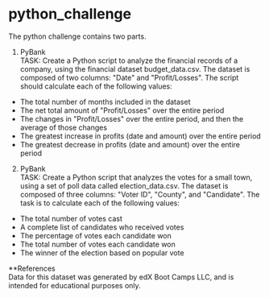 # python_challenge

The python challenge contains two parts.

1. PyBank <br>
TASK: Create a Python script to analyze the financial records of a company, using the financial dataset budget_data.csv. The dataset is composed of two columns: "Date" and "Profit/Losses". The script should calculate each of the following values:

* The total number of months included in the dataset
* The net total amount of "Profit/Losses" over the entire period
* The changes in "Profit/Losses" over the entire period, and then the average of those changes
* The greatest increase in profits (date and amount) over the entire period
* The greatest decrease in profits (date and amount) over the entire period

2. PyBank <br>
TASK: Create a Python script that analyzes the votes for a small town, using a set of poll data called election_data.csv. The dataset is composed of three columns: "Voter ID", "County", and "Candidate". The task is to calculate each of the following values:

* The total number of votes cast
* A complete list of candidates who received votes
* The percentage of votes each candidate won
* The total number of votes each candidate won
* The winner of the election based on popular vote

**References <br>
Data for this dataset was generated by edX Boot Camps LLC, and is intended for educational purposes only.
